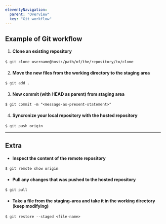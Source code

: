 ```yaml
---
eleventyNavigation:
  parent: "Overview"
  key: "Git workflow"
---
```


## Example of Git workflow

1. #### Clone an existing repository

```
$ git clone username@host:/path/of/the/repository/to/clone
```

2. #### Move the new files from the working directory to the staging area

```
$ git add .
```

3. #### New commit (with HEAD as parent) from staging area

```
$ git commit -m "<message-as-present-statement>"
```

4. #### Syncronize your local repository with the hosted repository

```
$ git push origin
```

---

## Extra

- #### Inspect the content of the remote repository

```
$ git remote show origin
```

- #### Pull any changes that was pushed to the hosted repository

```
$ git pull
```

- #### Take a file from the staging-area and take it in the working directory (keep modifying)

```
$ git restore --staged <file-name>
```
